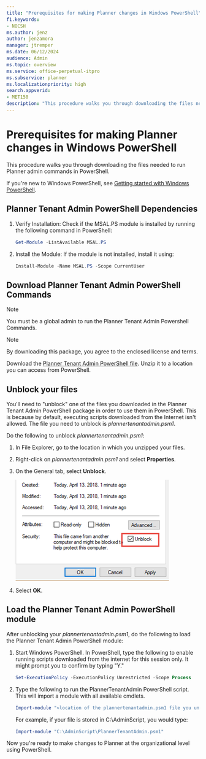```yaml
---
title: "Prerequisites for making Planner changes in Windows PowerShell"
f1.keywords:
- NOCSH
ms.author: jenz
author: jenzamora
manager: jtremper
ms.date: 06/12/2024
audience: Admin
ms.topic: overview
ms.service: office-perpetual-itpro
ms.subservice: planner
ms.localizationpriority: high
search.appverid:
- MET150
description: "This procedure walks you through downloading the files needed to run Planner admin commands in PowerShell"
---
```


# Prerequisites for making Planner changes in Windows PowerShell

This procedure walks you through downloading the files needed to run Planner admin commands in PowerShell.

If you're new to Windows PowerShell, see [Getting started with Windows PowerShell](/powershell/scripting/learn/ps101/01-getting-started).

## Planner Tenant Admin PowerShell Dependencies

1. Verify Installation: Check if the MSAL.PS module is installed by running the following command in PowerShell:
   ```PowerShell
   Get-Module -ListAvailable MSAL.PS
   ```
2. Install the Module: If the module is not installed, install it using:
   ```PowerShell
   Install-Module -Name MSAL.PS -Scope CurrentUser 
   ```
## Download Planner Tenant Admin PowerShell Commands

> [!NOTE]
> You must be a global admin to run the Planner Tenant Admin Powershell Commands.

> [!NOTE]
> By downloading this package, you agree to the enclosed license and terms.

Download the [Planner Tenant Admin PowerShell file](https://download.microsoft.com/download/d/3/e/d3e7ade9-56c3-4f7b-b3e2-03ffdab2c964/tenant-admin-scripts.zip). Unzip it to a location you can access from PowerShell.
## Unblock your files

You'll need to "unblock" one of the files you downloaded in the Planner Tenant Admin PowerShell package in order to use them in PowerShell. This is because by default, executing scripts downloaded from the Internet isn't allowed. The file you need to unblock is *plannertenantadmin.psm1*.

Do the following to unblock *plannertenantadmin.psm1*:

1. In File Explorer, go to the location in which you unzipped your files.
1. Right-click on *plannertenantadmin.psm1* and select **Properties**.
1. On the General tab, select **Unblock**.

    ![unblock-files.](media/unblock-files.png) 
   
1. Select **OK**.

## Load the Planner Tenant Admin PowerShell module

After unblocking your *plannertenantadmin.psm1*, do the following to load the Planner Tenant Admin PowerShell module:

1. Start Windows PowerShell. In PowerShell, type the following to enable running scripts downloaded from the internet for this session only. It might prompt you to confirm by typing "Y."

   ```PowerShell
   Set-ExecutionPolicy -ExecutionPolicy Unrestricted -Scope Process
   ```

2. Type the following to run the PlannerTenantAdmin PowerShell script. This will import a module with all available cmdlets.

   ```PowerShell
   Import-module "<location of the plannertenantadmin.psm1 file you unzipped>"
   ```

   For example, if your file is stored in C:\AdminScript, you would type:

   ```PowerShell
   Import-module "C:\AdminScript\PlannerTenantAdmin.psm1"
   ```
   
Now you're ready to make changes to Planner at the organizational level using PowerShell.
